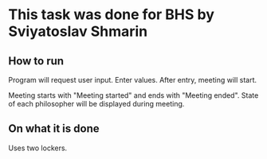 # This task was done for BHS by Sviyatoslav Shmarin

## How to run

Program will request user input.
Enter values. 
After entry, meeting will start.

Meeting starts with "Meeting started" and ends with "Meeting ended".
State of each philosopher will be displayed during meeting. 

## On what it is done

Uses two lockers. 
